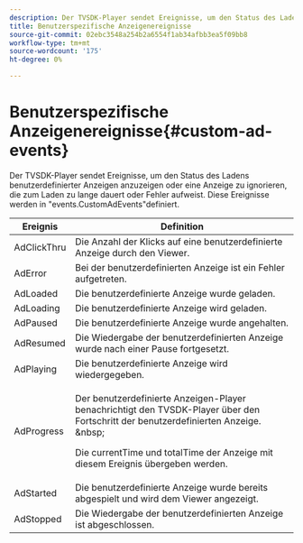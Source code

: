 ```yaml
---
description: Der TVSDK-Player sendet Ereignisse, um den Status des Ladens benutzerdefinierter Anzeigen anzuzeigen oder eine Anzeige zu ignorieren, die zum Laden zu lange dauert oder Fehler aufweist. Diese Ereignisse werden in "events.CustomAdEvents"definiert.
title: Benutzerspezifische Anzeigenereignisse
source-git-commit: 02ebc3548a254b2a6554f1ab34afbb3ea5f09bb8
workflow-type: tm+mt
source-wordcount: '175'
ht-degree: 0%

---
```


# Benutzerspezifische Anzeigenereignisse{#custom-ad-events}

Der TVSDK-Player sendet Ereignisse, um den Status des Ladens benutzerdefinierter Anzeigen anzuzeigen oder eine Anzeige zu ignorieren, die zum Laden zu lange dauert oder Fehler aufweist. Diese Ereignisse werden in &quot;events.CustomAdEvents&quot;definiert.

<table id="table_718700E0F0B042F882ED131F79E01D4E"> 
 <thead> 
  <tr> 
   <th colname="col1" class="entry"> Ereignis </th> 
   <th colname="col2" class="entry"> Definition </th> 
  </tr> 
 </thead>
 <tbody> 
  <tr> 
   <td colname="col1"> <span class="codeph"> AdClickThru </span> </td> 
   <td colname="col2"> Die Anzahl der Klicks auf eine benutzerdefinierte Anzeige durch den Viewer. </td> 
  </tr> 
  <tr> 
   <td colname="col1"> <span class="codeph"> AdError </span> </td> 
   <td colname="col2"> Bei der benutzerdefinierten Anzeige ist ein Fehler aufgetreten. </td> 
  </tr> 
  <tr> 
   <td colname="col1"> <span class="codeph"> AdLoaded </span> </td> 
   <td colname="col2"> Die benutzerdefinierte Anzeige wurde geladen.  </td> 
  </tr> 
  <tr> 
   <td colname="col1"> <span class="codeph"> AdLoading </span> </td> 
   <td colname="col2"> Die benutzerdefinierte Anzeige wird geladen. </td> 
  </tr> 
  <tr> 
   <td colname="col1"> <span class="codeph"> AdPaused </span> </td> 
   <td colname="col2"> Die benutzerdefinierte Anzeige wurde angehalten. </td> 
  </tr> 
  <tr> 
   <td colname="col1"> <span class="codeph"> AdResumed </span> </td> 
   <td colname="col2"> Die Wiedergabe der benutzerdefinierten Anzeige wurde nach einer Pause fortgesetzt. </td> 
  </tr> 
  <tr> 
   <td colname="col1"> <span class="codeph"> AdPlaying </span> </td> 
   <td colname="col2"> Die benutzerdefinierte Anzeige wird wiedergegeben. </td> 
  </tr> 
  <tr> 
   <td colname="col1"> <span class="codeph"> AdProgress </span> </td> 
   <td colname="col2"> <p>Der benutzerdefinierte Anzeigen-Player benachrichtigt den TVSDK-Player über den Fortschritt der benutzerdefinierten Anzeige. &amp;nbsp; </p> <p>Die <span class="codeph"> currentTime </span> und <span class="codeph"> totalTime </span> der Anzeige mit diesem Ereignis übergeben werden. </p> </td> 
  </tr> 
  <tr> 
   <td colname="col1"> AdStarted </td> 
   <td colname="col2"> Die benutzerdefinierte Anzeige wurde bereits abgespielt und wird dem Viewer angezeigt.  </td> 
  </tr> 
  <tr> 
   <td colname="col1"> AdStopped </td> 
   <td colname="col2"> Die Wiedergabe der benutzerdefinierten Anzeige ist abgeschlossen. </td> 
  </tr> 
 </tbody> 
</table>

<!--<a id="section_027774C2A47C453BA9DED61C6F8567C3"></a>-->
